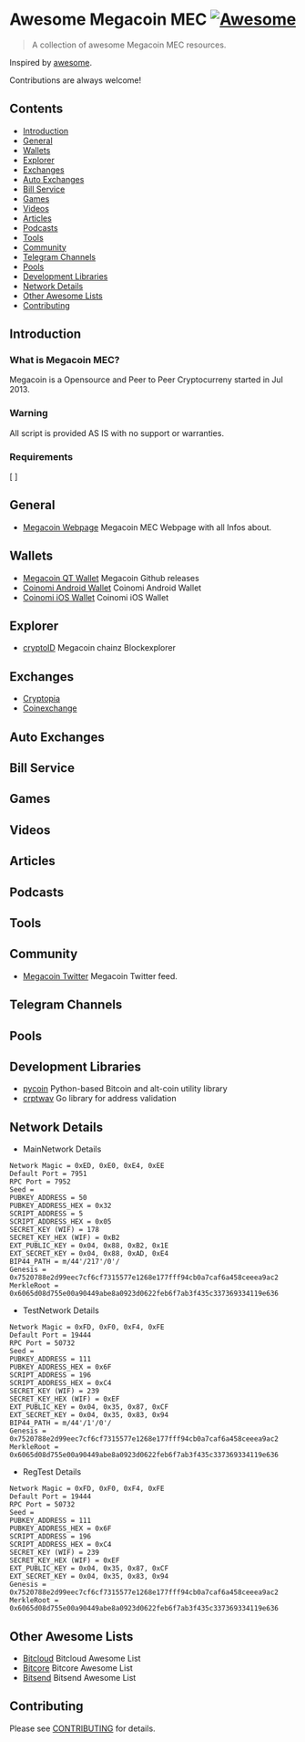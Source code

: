 # Awesome Megacoin MEC [![Awesome](https://awesome.re/badge.svg)](https://awesome.re)

> A collection of awesome Megacoin MEC resources.

Inspired by [awesome](https://github.com/sindresorhus/awesome).

Contributions are always welcome! 

## Contents
* [Introduction](#introduction)
* [General](#general)
* [Wallets](#wallets)
* [Explorer](#explorer)
* [Exchanges](#exchanges)
* [Auto Exchanges](#auto-exchanges)
* [Bill Service](#bill-service)
* [Games](#games)
* [Videos](#videos)
* [Articles](#articles)
* [Podcasts](#podcasts)
* [Tools](#tools)
* [Community](#community)
* [Telegram Channels](#telegram-channels)
* [Pools](#pools)
* [Development Libraries](#development-libraries)
* [Network Details](#network-details)
* [Other Awesome Lists](#other-awesome-lists)
* [Contributing](#contributing)

## Introduction
### What is Megacoin MEC?
Megacoin is a Opensource and Peer to Peer Cryptocurreny started in Jul 2013.

### Warning
All script is provided AS IS with no support or warranties.

### Requirements
[ ]

## General
* [Megacoin Webpage](https://megacoin.eu/) Megacoin MEC Webpage with all Infos about.

## Wallets
* [Megacoin QT Wallet](https://github.com/LIMXTEC/Megacoin/releases) Megacoin Github releases
* [Coinomi Android Wallet](https://play.google.com/store/apps/details?id=com.coinomi.wallet) Coinomi Android Wallet
* [Coinomi iOS Wallet](https://itunes.apple.com/app/coinomi-wallet/id1333588809) Coinomi iOS Wallet

## Explorer
* [cryptoID](https://chainz.cryptoid.info/mec/) Megacoin chainz Blockexplorer

## Exchanges
* [Cryptopia](https://www.cryptopia.co.nz/Exchange/?market=MEC_BTC)
* [Coinexchange](https://www.coinexchange.io/market/MEC/BTC)


## Auto Exchanges

## Bill Service

## Games

## Videos

## Articles

## Podcasts

## Tools

## Community
* [Megacoin Twitter](https://twitter.com/megacoin_mec) Megacoin Twitter feed.

## Telegram Channels

## Pools

## Development Libraries
* [pycoin](https://github.com/richardkiss/pycoin) Python-based Bitcoin and alt-coin utility library
* [crptwav](https://github.com/StrongSquirrel/crptwav) Go library for address validation

## Network Details
* MainNetwork Details
```
Network Magic = 0xED, 0xE0, 0xE4, 0xEE
Default Port = 7951
RPC Port = 7952
Seed = 
PUBKEY_ADDRESS = 50
PUBKEY_ADDRESS_HEX = 0x32 
SCRIPT_ADDRESS = 5
SCRIPT_ADDRESS_HEX = 0x05
SECRET_KEY (WIF) = 178
SECRET_KEY_HEX (WIF) = 0xB2
EXT_PUBLIC_KEY = 0x04, 0x88, 0xB2, 0x1E
EXT_SECRET_KEY = 0x04, 0x88, 0xAD, 0xE4
BIP44_PATH = m/44'/217'/0'/
Genesis = 0x7520788e2d99eec7cf6cf7315577e1268e177fff94cb0a7caf6a458ceeea9ac2
MerkleRoot = 0x6065d08d755e00a90449abe8a0923d0622feb6f7ab3f435c337369334119e636
```
* TestNetwork Details
```
Network Magic = 0xFD, 0xF0, 0xF4, 0xFE
Default Port = 19444
RPC Port = 50732
Seed = 
PUBKEY_ADDRESS = 111
PUBKEY_ADDRESS_HEX = 0x6F
SCRIPT_ADDRESS = 196
SCRIPT_ADDRESS_HEX = 0xC4
SECRET_KEY (WIF) = 239
SECRET_KEY_HEX (WIF) = 0xEF
EXT_PUBLIC_KEY = 0x04, 0x35, 0x87, 0xCF
EXT_SECRET_KEY = 0x04, 0x35, 0x83, 0x94
BIP44_PATH = m/44'/1'/0'/
Genesis = 0x7520788e2d99eec7cf6cf7315577e1268e177fff94cb0a7caf6a458ceeea9ac2
MerkleRoot = 0x6065d08d755e00a90449abe8a0923d0622feb6f7ab3f435c337369334119e636
```
* RegTest Details
```
Network Magic = 0xFD, 0xF0, 0xF4, 0xFE
Default Port = 19444
RPC Port = 50732
Seed =
PUBKEY_ADDRESS = 111
PUBKEY_ADDRESS_HEX = 0x6F
SCRIPT_ADDRESS = 196
SCRIPT_ADDRESS_HEX = 0xC4
SECRET_KEY (WIF) = 239
SECRET_KEY_HEX (WIF) = 0xEF
EXT_PUBLIC_KEY = 0x04, 0x35, 0x87, 0xCF
EXT_SECRET_KEY = 0x04, 0x35, 0x83, 0x94
Genesis = 0x7520788e2d99eec7cf6cf7315577e1268e177fff94cb0a7caf6a458ceeea9ac2
MerkleRoot = 0x6065d08d755e00a90449abe8a0923d0622feb6f7ab3f435c337369334119e636
```

## Other Awesome Lists
* [Bitcloud](https://github.com/LIMXTEC/awesome-bitcloud-btdx/) Bitcloud Awesome List
* [Bitcore](https://github.com/LIMXTEC/awesome-bitcore-btx/) Bitcore Awesome List
* [Bitsend](https://github.com/LIMXTEC/awesome-bitsend-bsd/) Bitsend Awesome List

## Contributing
Please see [CONTRIBUTING](https://github.com/LIMXTEC/awesome-megacoin-mec/blob/master/contributing.md) for details.

